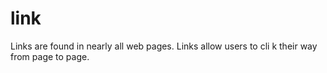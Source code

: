 # link

Links are found in nearly all web pages. Links allow users to cli k their way from page to page.
